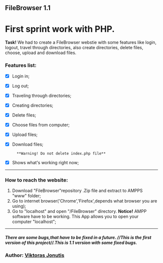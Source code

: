 ## FileBrowser 1.1

# First sprint work with PHP.

**Task!** We had to create a FileBrowser webstie with some features like login, logout, travel through directories, also create directories, delete files, choose, upload and download files.



  ### Features list:
  
- [x] Login in;
- [x] Log out;
- [x] Traveling through directories;
- [x] Creating directories;
- [x] Delete files;
- [x] Choose files from computer;
- [x] Upload files;
- [x] Download files;

        **Warning! Do not delete index.php file**
  
- [x] Shows what's working right now;

-----------------------------------------
### How to reach the website:

1. Download "FileBrowser"repository .Zip file and extract to AMPPS "www" folder; 
2. Go to internet browser('Chrome','Firefox',depends what browser you are using);
3. Go to "localhost" and open "/FileBrowser" directory. **Notice!** AMPP software have to be working. This App allows you to open your computer "localhost"; 
---------------------------------------

##### There are some bugs,that have to be fixed in a future. //This is the first version of this project//.This is 1.1 version with some fixed bugs.

### Author: [Viktoras Jonutis](https://github.com/Vikteris?tab=repositories)
